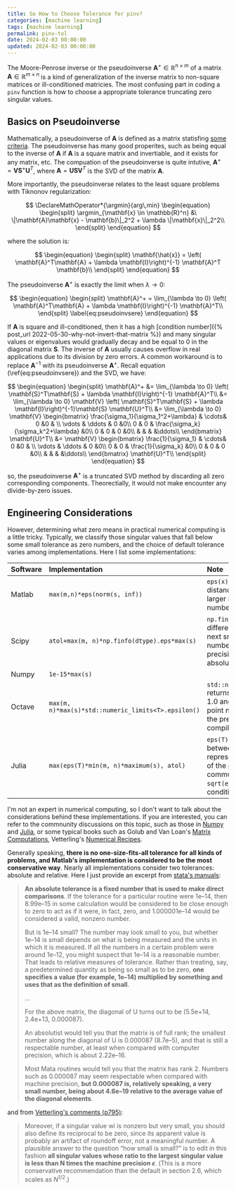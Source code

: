 ```yaml
---
title: So How to Choose Tolerance for pinv?
categories: [machine learning]
tags: [machine learning]
permalink: pinv-tol
date: 2024-02-03 00:00:00
updated: 2024-02-03 00:00:00
---
```


<!-- toc -->

The Moore-Penrose inverse or the pseudoinverse $\mathbf{A}^+ \in \mathbb{R}^{n \times m}$ of a matrix $\mathbf{A} \in \mathbb{R}^{m \times n}$ is a kind of generalization of the inverse matrix to non-square matrices or ill-conditioned matricies. The most confusing part in coding a `pinv` function is how to choose a appropriate tolerance truncating zero singular values.<!-- more -->

## Basics on Pseudoinverse
Mathematically, a pseudoinverse of $\mathbf{A}$ is defined as a matrix statisfing [some criteria](https://en.wikipedia.org/wiki/Moore%E2%80%93Penrose_inverse). The pseudoinverse has many good properites, such as being equal to the inverse of $\mathbf{A}$ if $\mathbf{A}$ is a square matrix and invertiable, and it exists for any matrix, etc. The compuation of the pseudoinverse is quite intutive, $\mathbf{A}^+ = \mathbf{V} \mathbf{S}^+ \mathbf{U}^T$, where $\mathbf{A} = \mathbf{U} \mathbf{S} \mathbf{V}^T$ is the SVD of the matrix $\mathbf{A}$.

More importantly, the pseudoinverse relates to the least square problems with Tiknonov regularization:

$$
\DeclareMathOperator*{\argmin}{arg\,min}
\begin{equation}
\begin{split}
\argmin_{\mathbf{x} \in \mathbb{R}^n} &\ \|\mathbf{A}\mathbf{x} - \mathbf{b}\|_2^2 + \lambda \|\mathbf{x}\|_2^2\\
\end{split}
\end{equation}
$$

where the solution is:

$$
\begin{equation}
\begin{split}
\mathbf{\hat{x}} = \left( \mathbf{A}^T\mathbf{A} + \lambda \mathbf{I}\right)^{-1} \mathbf{A}^T \mathbf{b}\\
\end{split}
\end{equation}
$$

The pseudoinverse $\mathbf{A}^+$ is exactly the limit when $\lambda \to 0$:

$$
\begin{equation}
\begin{split}
\mathbf{A}^+ = \lim_{\lambda \to 0} \left( \mathbf{A}^T\mathbf{A} + \lambda \mathbf{I}\right)^{-1} \mathbf{A}^T\\
\end{split}
\label{eq:pseudoinvsere}
\end{equation}
$$

If $\mathbf{A}$ is square and ill-conditioned, then it has a high [condition number]({% post_url 2022-05-30-why-not-invert-that-matrix %}) and many singular values or eigenvalues would gradually decay and be equal to 0 in the diagonal matrix $\mathbf{S}$. The inverse of $\mathbf{A}$ usually causes overflow in real applications due to its division by zero errors. A common workaround is to replace $\mathbf{A}^{-1}$ with its pseudoinverse $\mathbf{A}^+$. Recall equation (\ref{eq:pseudoinvsere}) and the SVD, we have:

$$
\begin{equation}
\begin{split}
\mathbf{A}^+ &= \lim_{\lambda \to 0} \left( \mathbf{S}^T\mathbf{S} + \lambda \mathbf{I}\right)^{-1} \mathbf{A}^T\\
&= \lim_{\lambda \to 0} \mathbf{V} \left( \mathbf{S}^T\mathbf{S} + \lambda \mathbf{I}\right)^{-1}\mathbf{S} \mathbf{U}^T\\
&= \lim_{\lambda \to 0} \mathbf{V} \begin{bmatrix}
      \frac{\sigma_1}{\sigma_1^2+\lambda} & \cdots& 0 &0 & \\
      \vdots & \ddots & 0 &0\\
      0 & 0 & \frac{\sigma_k}{\sigma_k^2+\lambda} &0\\
      0 & 0 & 0 &0\\
       &  &  & &\ddots\\
  \end{bmatrix} \mathbf{U}^T\\
  &= \mathbf{V} \begin{bmatrix}
      \frac{1}{\sigma_1} & \cdots& 0 &0 & \\
      \vdots & \ddots & 0 &0\\
      0 & 0 & \frac{1}{\sigma_k} &0\\
      0 & 0 & 0 &0\\
       &  &  & &\ddots\\
  \end{bmatrix} \mathbf{U}^T\\
\end{split}
\end{equation}
$$

so, the pseudoinverse $\mathbf{A}^+$ is a truncated SVD method by discarding all zero corresponding components. Theorectially, it would not make encounter any divide-by-zero issues.

## Engineering Considerations
However, determining what zero means in practical numerical computing is a little tricky. Typically, we classify those singular values that fall below some small tolerance as zero numbers, and the choice of default tolerance varies among implementations. Here I list some implementations:

| Software | Implementation                                      | Note                                                                                                                                                                                                             |
|:-------- |:--------------------------------------------------- |:---------------------------------------------------------------------------------------------------------------------------------------------------------------------------------------------------------------- |
| Matlab   | `max(m,n)*eps(norm(s, inf))`                        | `eps(x)` returns the positive distance from `abs(x)` to the next larger in magnitude floating point number of the same precision as `x`                                                                          |
| Scipy    | `atol+max(m, n)*np.finfo(dtype).eps*max(s)`         | `np.finfo(dtype).eps` returns the difference between 1.0 and the next smallest floating point number larger than 1.0 of the precision `dtype`, and `atol` is the absolute tolerance defaults to 0                |
| Numpy    | `1e-15*max(s)`                                      |                                                                                                                                                                                                                  |
| Octave   | `max(m, n)*max(s)*std::numeric_limits<T>.epsilon()` | `std::numeric_limits<T>.epsilon()` returns the difference between 1.0 and the next smallest floating point number larger than 1.0 of the precision `T`, and that is GCC compiler's behavior                      |
| Julia    | `max(eps(T)*min(m, n)*maximum(s), atol)`            | `eps(T)` returns the distance between 1.0 and the next larger representable floating-point value of the precision `T`, and the Julia community also recommend `sqrt(eps(T))` for dense ill-conditioned matrices. |

I'm not an expert in numerical computing, so I don't want to talk about the considerations behind these implementations. If you are interested, you can refer to the commnunity discussions on this topic, such as those in [Numpy](https://www.mail-archive.com/numpy-discussion@scipy.org/msg37819.html) and [Julia](https://github.com/JuliaLang/julia/pull/8859), or some typical books such as Golub and Van Loan's [Matrix Computations](https://www.researchgate.net/profile/Vikash_Pandey5/post/how_to_use_matrix_for_analysis/attachment/59d62ab379197b8077989148/AS:340211683872769@1458124195177/download/Golub_Matrix_Computations.pdf), Vetterling's [Numerical Recipes](https://e-maxx.ru/bookz/files/numerical_recipes.pdf).

Generally speaking, **there is no one-size-fits-all tolerance for all kinds of problems, and Matlab's implementation is considered to be the most conservative way**. Nearly all implementations consider two tolerances: absolute and relative. Here I just provide an excerpt from [stata's manuals](https://www.stata.com/manuals/m-1tolerance.pdf#m-1Tolerance):


>**An absolute tolerance is a fixed number that is used to make direct comparisons**. If the tolerance for a particular routine were 1e–14, then 8.99e–15 in some calculation would be considered to be close enough to zero to act as if it were, in fact, zero, and 1.000001e–14 would be considered a valid, nonzero number.
>
>But is 1e–14 small? The number may look small to you, but whether 1e–14 is small depends on what is being measured and the units in which it is measured. If all the numbers in a certain problem were around 1e–12, you might suspect that 1e–14 is a reasonable number. That leads to relative measures of tolerance. Rather than treating, say, a predetermined quantity as being so small as to be zero, **one specifies a value (for example, 1e–14) multiplied by something and uses that as the definition of small**.
>
>...
>
>For the above matrix, the diagonal of U turns out to be (5.5e+14, 2.4e+13, 0.000087).
>
>An absolutist would tell you that the matrix is of full rank; the smallest number along the diagonal of U is 0.000087 (8.7e–5), and that is still a respectable number, at least when compared with computer precision, which is about 2.22e–16.
>
>Most Mata routines would tell you that the matrix has rank 2. Numbers such as 0.000087 may seem respectable when compared with machine precision, **but 0.000087 is, relatively speaking, a very small number, being about 4.6e–19 relative to the average value of the diagonal elements**.

and from [Vetterling's comments (p795)](https://e-maxx.ru/bookz/files/numerical_recipes.pdf):


>Moreover, if a singular value wi is nonzero but very small, you should also define its reciprocal to be zero, since its apparent value is probably an artifact of
>roundoff error, not a meaningful number. A plausible answer to the question “how small is small?” is to edit in this fashion **all singular values whose ratio to the largest singular value is less than N times the machine precision $\epsilon$**. (This is a more conservative recommendation than the default in section 2.6, which scales as $N^{1/2}$.)






